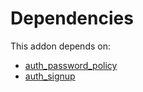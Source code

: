 # Dependencies

This addon depends on:

- [auth_password_policy](../../odoo-bringout-oca-ocb-auth_password_policy)
- [auth_signup](../../odoo-bringout-oca-ocb-auth_signup)
